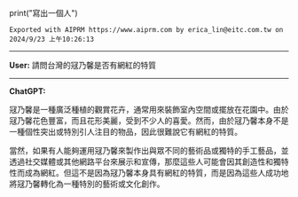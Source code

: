 print("寫出一個人")
```
Exported with AIPRM https://www.aiprm.com by erica_lin@eitc.com.tw on 2024/9/23 上午10:26:13
```

---


**User:**
請問台灣的冦乃馨是否有網紅的特質

---

**ChatGPT:**
<p>冦乃馨是一種廣泛種植的觀賞花卉，通常用來裝飾室內空間或擺放在花園中。由於冦乃馨花色豐富，而且花形美麗，受到不少人的喜愛。然而，由於冦乃馨本身不是一種個性突出或特別引人注目的物品，因此很難說它有網紅的特質。</p><p>當然，如果有人能夠運用冦乃馨來製作出與眾不同的藝術品或獨特的手工藝品，並透過社交媒體或其他網路平台來展示和宣傳，那麼這些人可能會因其創造性和獨特性而成為網紅。但這不是因為冦乃馨本身具有網紅的特質，而是因為這些人成功地將冦乃馨轉化為一種特別的藝術或文化創作。</p>